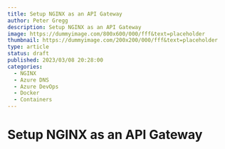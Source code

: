 ```yaml
---
title: Setup NGINX as an API Gateway 
author: Peter Gregg
description: Setup NGINX as an API Gateway 
image: https://dummyimage.com/800x600/000/fff&text=placeholder
thumbnail: https://dummyimage.com/200x200/000/fff&text=placeholder
type: article
status: draft
published: 2023/03/08 20:28:00
categories: 
  - NGINX
  - Azure DNS
  - Azure DevOps
  - Docker
  - Containers
---
```


# Setup NGINX as an API Gateway 
